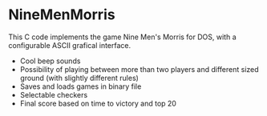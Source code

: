 NineMenMorris
=============

This C code implements the game Nine Men's Morris for DOS, with a configurable ASCII grafical interface.

- Cool beep sounds
- Possibility of playing between more than two players and different sized ground (with slightly different rules)
- Saves and loads games in binary file
- Selectable checkers
- Final score based on time to victory and top 20
